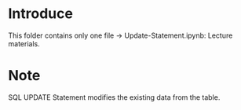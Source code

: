 # Introduce
This folder contains only one file -> Update-Statement.ipynb: Lecture materials.
# Note
SQL UPDATE Statement modifies the existing data from the table.
